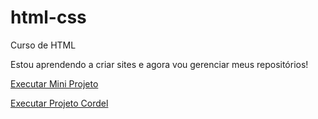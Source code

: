 # html-css
Curso de HTML

Estou aprendendo a criar sites e agora vou gerenciar meus repositórios!

<a href="https://marcelinhoj.github.io/html-css/exercicios/10-miniprojeto/principal.html">Executar Mini Projeto </a>

<a href="https://marcelinhoj.github.io/html-css/exercicios/12-projeto-cordel/principal.html" target="_blank"> Executar Projeto Cordel</a>